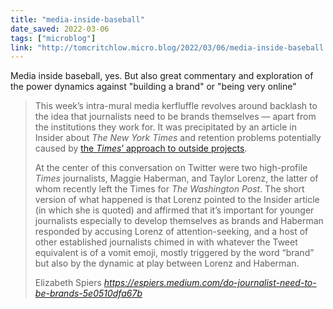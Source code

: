 ```yaml
---
title: "media-inside-baseball"
date_saved: 2022-03-06
tags: ["microblog"]
link: "http://tomcritchlow.micro.blog/2022/03/06/media-inside-baseball.html"
---
```

Media inside baseball, yes. But also great commentary and exploration of the power dynamics against "building a brand" or "being very online"


<blockquote class="quoteback" darkmode="" data-title="Do%20Journalists%20Need%20to%20Be%20Brands%3F" data-author="Elizabeth Spiers" cite="https://espiers.medium.com/do-journalist-need-to-be-brands-5e0510dfa67b">
<p id="9b6b" class="pw-post-body-paragraph jc jd fy je b gx jf jg jh ha ji jj jk jl jm jn jo jp jq jr js jt ju jv jw jx dn gv" data-selectable-paragraph="">This week’s intra-mural media kerfluffle revolves around backlash to the idea that journalists need to be brands themselves — apart from the institutions they work for. It was precipitated by an article in Insider about <em class="jy">The New York Times</em> and retention problems potentially caused by <a class="dy jz" href="https://www.businessinsider.com/new-york-times-reporters-frustrated-over-outside-work-policies-2022-3" rel="noopener" target="_blank">the <em class="jy">Times</em>’ approach to outside projects</a>.</p><p id="6fcb" class="pw-post-body-paragraph jc jd fy je b gx jf jg jh ha ji jj jk jl jm jn jo jp jq jr js jt ju jv jw jx dn gv" data-selectable-paragraph="">At the center of this conversation on Twitter were two high-profile <em class="jy">Times</em> journalists, Maggie Haberman, and Taylor Lorenz, the latter of whom recently left the Times for <em class="jy">The Washington Post</em>. The short version of what happened is that Lorenz pointed to the Insider article (in which she is quoted) and affirmed that it’s important for younger journalists especially to develop themselves as brands and Haberman responded by accusing Lorenz of attention-seeking, and a host of other established journalists chimed in with whatever the Tweet equivalent is of a vomit emoji, mostly triggered by the word “brand” but also by the dynamic at play between Lorenz and Haberman.</p>
<footer>Elizabeth Spiers<cite> <a href="https://espiers.medium.com/do-journalist-need-to-be-brands-5e0510dfa67b">https://espiers.medium.com/do-journalist-need-to-be-brands-5e0510dfa67b</a></cite></footer>
</blockquote><script note="" src="https://cdn.jsdelivr.net/gh/Blogger-Peer-Review/quotebacks@1/quoteback.js"></script>
